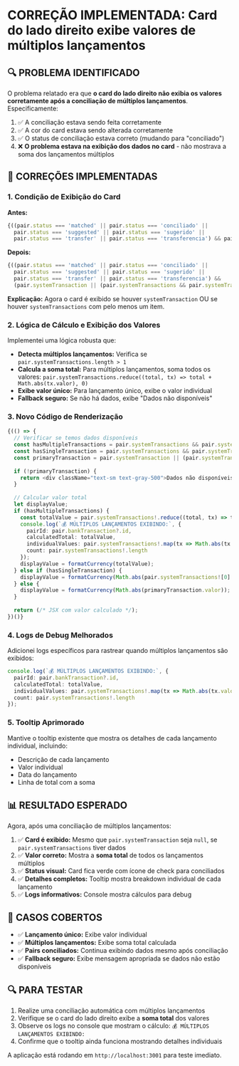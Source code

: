 # CORREÇÃO IMPLEMENTADA: Card do lado direito exibe valores de múltiplos lançamentos

## 🔍 PROBLEMA IDENTIFICADO

O problema relatado era que **o card do lado direito não exibia os valores corretamente após a conciliação de múltiplos lançamentos**. Especificamente:

1. ✅ A conciliação estava sendo feita corretamente
2. ✅ A cor do card estava sendo alterada corretamente  
3. ✅ O status de conciliação estava correto (mudando para "conciliado")
4. ❌ **O problema estava na exibição dos dados no card** - não mostrava a soma dos lançamentos múltiplos

## 🔧 CORREÇÕES IMPLEMENTADAS

### 1. **Condição de Exibição do Card**

**Antes:**
```typescript
{((pair.status === 'matched' || pair.status === 'conciliado' || 
  pair.status === 'suggested' || pair.status === 'sugerido' ||
  pair.status === 'transfer' || pair.status === 'transferencia') && pair.systemTransaction) ? (
```

**Depois:**
```typescript
{((pair.status === 'matched' || pair.status === 'conciliado' || 
  pair.status === 'suggested' || pair.status === 'sugerido' ||
  pair.status === 'transfer' || pair.status === 'transferencia') && 
  (pair.systemTransaction || (pair.systemTransactions && pair.systemTransactions.length > 0))) ? (
```

**Explicação:** Agora o card é exibido se houver `systemTransaction` OU se houver `systemTransactions` com pelo menos um item.

### 2. **Lógica de Cálculo e Exibição dos Valores**

Implementei uma lógica robusta que:

- **Detecta múltiplos lançamentos:** Verifica se `pair.systemTransactions.length > 1`
- **Calcula a soma total:** Para múltiplos lançamentos, soma todos os valores: `pair.systemTransactions.reduce((total, tx) => total + Math.abs(tx.valor), 0)`
- **Exibe valor único:** Para lançamento único, exibe o valor individual
- **Fallback seguro:** Se não há dados, exibe "Dados não disponíveis"

### 3. **Novo Código de Renderização**

```typescript
{(() => {
  // Verificar se temos dados disponíveis
  const hasMultipleTransactions = pair.systemTransactions && pair.systemTransactions.length > 1;
  const hasSingleTransaction = pair.systemTransactions && pair.systemTransactions.length === 1;
  const primaryTransaction = pair.systemTransaction || (pair.systemTransactions && pair.systemTransactions[0]);
  
  if (!primaryTransaction) {
    return <div className="text-sm text-gray-500">Dados não disponíveis</div>;
  }
  
  // Calcular valor total
  let displayValue;
  if (hasMultipleTransactions) {
    const totalValue = pair.systemTransactions!.reduce((total, tx) => total + Math.abs(tx.valor), 0);
    console.log(`💰 MÚLTIPLOS LANÇAMENTOS EXIBINDO:`, {
      pairId: pair.bankTransaction?.id,
      calculatedTotal: totalValue,
      individualValues: pair.systemTransactions!.map(tx => Math.abs(tx.valor)),
      count: pair.systemTransactions!.length
    });
    displayValue = formatCurrency(totalValue);
  } else if (hasSingleTransaction) {
    displayValue = formatCurrency(Math.abs(pair.systemTransactions![0].valor));
  } else {
    displayValue = formatCurrency(Math.abs(primaryTransaction.valor));
  }
  
  return (/* JSX com valor calculado */);
})()}
```

### 4. **Logs de Debug Melhorados**

Adicionei logs específicos para rastrear quando múltiplos lançamentos são exibidos:

```typescript
console.log(`💰 MÚLTIPLOS LANÇAMENTOS EXIBINDO:`, {
  pairId: pair.bankTransaction?.id,
  calculatedTotal: totalValue,
  individualValues: pair.systemTransactions!.map(tx => Math.abs(tx.valor)),
  count: pair.systemTransactions!.length
});
```

### 5. **Tooltip Aprimorado**

Mantive o tooltip existente que mostra os detalhes de cada lançamento individual, incluindo:
- Descrição de cada lançamento
- Valor individual
- Data do lançamento
- Linha de total com a soma

## 📊 RESULTADO ESPERADO

Agora, após uma conciliação de múltiplos lançamentos:

1. ✅ **Card é exibido:** Mesmo que `pair.systemTransaction` seja `null`, se `pair.systemTransactions` tiver dados
2. ✅ **Valor correto:** Mostra a **soma total** de todos os lançamentos múltiplos
3. ✅ **Status visual:** Card fica verde com ícone de check para conciliados
4. ✅ **Detalhes completos:** Tooltip mostra breakdown individual de cada lançamento
5. ✅ **Logs informativos:** Console mostra cálculos para debug

## 🎯 CASOS COBERTOS

- ✅ **Lançamento único:** Exibe valor individual
- ✅ **Múltiplos lançamentos:** Exibe soma total calculada
- ✅ **Pairs conciliados:** Continua exibindo dados mesmo após conciliação
- ✅ **Fallback seguro:** Exibe mensagem apropriada se dados não estão disponíveis

## 🔍 PARA TESTAR

1. Realize uma conciliação automática com múltiplos lançamentos
2. Verifique se o card do lado direito exibe a **soma total** dos valores
3. Observe os logs no console que mostram o cálculo: `💰 MÚLTIPLOS LANÇAMENTOS EXIBINDO:`
4. Confirme que o tooltip ainda funciona mostrando detalhes individuais

A aplicação está rodando em `http://localhost:3001` para teste imediato.
